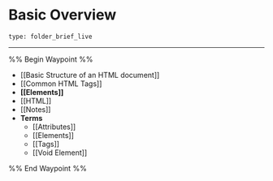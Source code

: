 # Basic Overview
 
```ccard
type: folder_brief_live
```
 
---

%% Begin Waypoint %%
- [[Basic Structure of an HTML document]]
- [[Common HTML Tags]]
- **[[Elements]]**
- [[HTML]]
- [[Notes]]
- **Terms**
	- [[Attributes]]
	- [[Elements]]
	- [[Tags]]
	- [[Void Element]]

%% End Waypoint %%